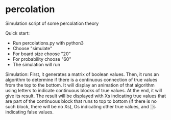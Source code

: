 # percolation
Simulation script of some percolation theory


Quick start:
- Run percolations.py with python3
- Choose "simulate"
- For board size choose "20"
- For probability choose "60"
- The simulation will run

Simulation: First, it generates a matrix of boolean values. Then, it runs an algorithm to determine if there is a continuous connection of true values from the top to the bottom. It will display an animation of that algorithm using letters to indicate continuous blocks of true values. At the end, it will give its result. The result will be displayed with Xs indicating true values that are part of the continuous block that runs to top to bottom (if there is no such block, there will be no Xs), Os indicating other true values, and ░s indicating false values.
